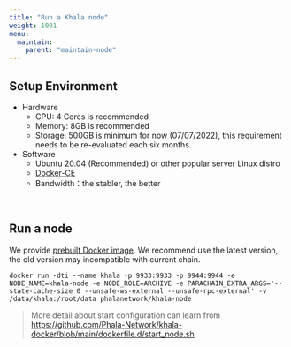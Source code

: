 ```yaml
---
title: "Run a Khala node"
weight: 1001
menu:
  maintain:
    parent: "maintain-node"
---
```


## Setup Environment

- Hardware
  - CPU: 4 Cores is recommended
  - Memory: 8GB is recommended
  - Storage: 500GB is minimum for now (07/07/2022), this requirement needs to be re-evaluated each six months.
- Software
  - Ubuntu 20.04 (Recommended) or other popular server Linux distro
  - [Docker-CE](https://docs.docker.com/engine/install/ubuntu/)
  - Bandwidth：the stabler, the better

<br>

## Run a node

We provide [prebuilt Docker image](https://hub.docker.com/repository/registry-1.docker.io/phalanetwork/khala-node/tags).
We recommend use the latest version, the old version may incompatible with current chain.

```
docker run -dti --name khala -p 9933:9933 -p 9944:9944 -e NODE_NAME=khala-node -e NODE_ROLE=ARCHIVE -e PARACHAIN_EXTRA_ARGS='--state-cache-size 0 --unsafe-ws-external --unsafe-rpc-external' -v /data/khala:/root/data phalanetwork/khala-node
```

> More detail about start configuration can learn from <https://github.com/Phala-Network/khala-docker/blob/main/dockerfile.d/start_node.sh>
